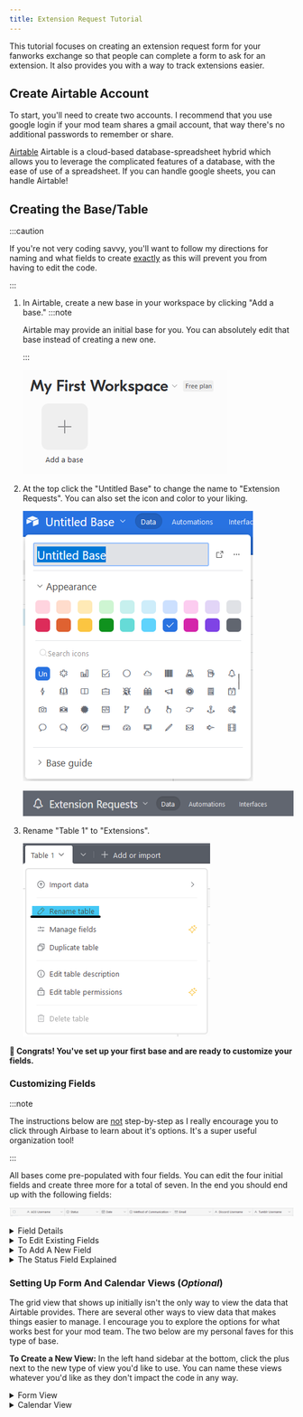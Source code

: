 ```yaml
---
title: Extension Request Tutorial
---
```


This tutorial focuses on creating an extension request form for your fanworks
exchange so that people can complete a form to ask for an extension. It also
provides you with a way to track extensions easier.

## Create Airtable Account

To start, you'll need to create two accounts. I recommend that you use google
login if your mod team shares a gmail account, that way there's no additional
passwords to remember or share.

[Airtable](https://airtable.com/) Airtable is a cloud-based database-spreadsheet
hybrid which allows you to leverage the complicated features of a database, with
the ease of use of a spreadsheet. If you can handle google sheets, you can
handle Airtable!

## Creating the Base/Table

:::caution

If you're not very coding savvy, you'll want to follow my directions for naming
and what fields to create <u>exactly</u> as this will prevent you from having to
edit the code.

:::

1. In Airtable, create a new base in your workspace by clicking "Add a base."
   :::note

   Airtable may provide an initial base for you. You can absolutely edit that
   base instead of creating a new one.

   :::

   ![](../../../../assets/img/extensions/workspace.png)

2. At the top click the "Untitled Base" to change the name to "Extension
   Requests". You can also set the icon and color to your liking.

   ![](../../../../assets/img/extensions/basecustomization.png)

   ![](../../../../assets/img/extensions/basename.png)

3. Rename "Table 1" to "Extensions".

   ![](../../../../assets/img/extensions/tablename.png)

**🎉 Congrats! You've set up your first base and are ready to customize your
fields.**

### Customizing Fields

:::note

The instructions below are <u>not</u> step-by-step as I really encourage you to
click through Airbase to learn about it's options. It's a super useful
organization tool!

:::

All bases come pre-populated with four fields. You can edit the four initial
fields and create three more for a total of seven. In the end you should end up
with the following fields:

![](../../../../assets/img/extensions/fields.png)

<details><summary>Field Details</summary>

| Field Name              | Field Type    | Options                                                       | Notes                                                                                                                       |
| ----------------------- | ------------- | ------------------------------------------------------------- | --------------------------------------------------------------------------------------------------------------------------- |
| AO3 Username            | Short Text    |                                                               |                                                                                                                             |
| Status                  | Single Select | Approved<br />Fulfilled<br />Waiting for Update<br />Past Due | Re-use the initial status field by dragging it to the correct position, then update the options.                            |
| Date                    | Date          |                                                               |                                                                                                                             |
| Method of Communication | Single Select | Email<br />Discord<br />Twitter                               | Set-up with options you have for communication. This is so people can select how they want you to send them their approval. |
| Email                   | Email         |                                                               |                                                                                                                             |
| Discord Username        | Short Text    |                                                               |                                                                                                                             |
| Twitter Username        | Short Text    |                                                               |                                                                                                                             |

:::note

If you don't use Tumblr or Discord for communications you can delete these
fields. There are instructions for removing these fields from the code. If
you're feeling super confident or are code savvy, you can change these to other
forms of communication, i.e. Twitter username, Dreamwidth username, etc.

:::

</details>

<details><summary>To Edit Existing Fields</summary>

1. Click on the down caret and select "Edit field".

   ![](../../../../assets/img/extensions/editfield.png)

2. Update the name, select a new field type, or change options, as needed.

   ![](../../../../assets/img/extensions/fieldsettings.png)

</details>

<details><summary>To Add A New Field</summary>

1. Click the large plus at the end of the existing fields.

   ![](../../../../assets/img/extensions/addfield.png)

2. Add the Field Name, select the type, and complete any options that appear.

</details>

<details><summary>The Status Field Explained</summary>

The status field exists for the mod team to keep track of what the progress is
on the extension. As requests come in, they are not assigned a status.

As you review, update, and contact participants, you will be changing this
field.

- _Approved_ - You've reviewed the request and let the participant know they're
  good to go.
- _Fulfilled_ - They posted their work. No follow-ups are needed.
- _Waiting for Update_ - You've hit the initial deadline and haven't heard from
  them. You've sent a check-in. I leave this status for up to 24 hours after the
  check-in has set.
- _Past Due_ - PANIC MODE. There has been no reply to the check-in for 24 hours
  and there is no posted work. Time to consider posting for a pinch hit or
  defaulting them.

</details>

### Setting Up Form And Calendar Views (_Optional_)

The grid view that shows up initially isn't the only way to view the data that
Airtable provides. There are several other ways to view data that makes things
easier to manage. I encourage you to explore the options for what works best for
your mod team. The two below are my personal faves for this type of base.

**To Create a New View:** In the left hand sidebar at the bottom, click the plus
next to the new type of view you'd like to use. You can name these views
whatever you'd like as they don't impact the code in any way.

<details><summary>Form View</summary>

Sort of the meat of the idea, but optional nonetheless! The form allows you to
create a form that participants can complete to request an extension. I won't
walk you through a step-by-step set-up, but I will give you some hints and tips!

**Tips & Hints:**

- **Be sure to explain the form as a whole.** Feel free to use the language I
  have below as a guideline. You'll want to address how information is stored -
  I recommend not storing it past the end of the exchange and actually deleting
  all entries. This allows you to comply with various privacy laws and reuse the
  form every year.
- **DO NOT LIST THE STATUS FIELD ON YOUR FORM.** That field is for the mod team
  to keep track of that status of the extension and participants shouldn't have
  access to it.
- **Set all fields as required.** Because the email and username fields are
  conditional, they are only required if they are displayed!

![](../../../../assets/img/extensions/extensionform.png)

#### Adding Help Text

You'll notice that the date field has additional information/instructions.

To add this, click on the field in the form view and complete the "Add some help
text" section.

![](../../../../assets/img/extensions/helptext.png)

#### Making A Field Conditional

Toggle the "Show field only when conditions are met" to **on**.

Set your condition to "When Method of Communication is" and the name of the
field. For example, for the email field you'd select "When Method of
Communication is Email".

![](../../../../assets/img/extensions/conditionalfield.png)

I recommend you do this for all emails and usernames you request as someone only
needs to provide you one.

#### Other Form Options

At the bottom of the view, you'll find various options you can experiment with.
I turn **off** "Show 'Submit another response' button" and "Show a new blank
form after 5 seconds" for this form, as people should only be submitting it
once.

I also turn **on** sending an email as a back-up in case the calendar does not
sync.

In addition, I do always customize the message shown after submission. Feel free
to use my wording as a guideline.

```
Thank you for requesting an extension. The mods will review your request and get
back to you within 24 hours at the latest.

Please keep in mind that your request is not official until you hear from us!
```

#### Sharing Your Form

At the top you can get a share link for your form. This can be added to any of
your exchange information just like any other link can. This menu also allows
you to get code for an iframe embed, or to turn the form off so that it no
longer can accept responses (a good idea between exchanges).

![](../../../../assets/img/extensions/shareform.png)

</details>

<details><summary>Calendar View</summary>

The Calendar View is useful for two reasons: first, it gives you a visual of
what extensions are due on what days and their status, and second, it allows you
to get a calendar link to sync to your google or other calendar app.

Once again, I'm not doing step-by-step instructions, but providing hints for
setup!

#### Customizing Labels

For me, the most important thing here, is seeing the AO3 username on the date.
If I have to reach out to someone for an update, etc, I'll sign into the
airtable. You may want to include communication info, etc.

Click on customize labels and toggle on items you want to show and off items you
don't. You can also rearrange the order of items by clicking the six dots on the
right side of the field and dragging up or down.

:::info

Since the Calendar is being generated from the date field, there's no need to
display it!

:::

![](../../../../assets/img/extensions/calendarlabel.png)

#### Filtering By Status

Calendar view is most useful if you filter the records to only show approved and
outstanding extensions.

To do this, click "Filtered by" and choose "Status is not empty". This will make
sure that it's been at least approved. Then click "Add condition" and set the
second condition to "And Status is not Fulfilled" to exclude completed
extensions.

![](../../../../assets/img/extensions/calendarfilter.png)

#### Syncing To Your Calendar

To sync to your calendar, click "Share view" on the main toolbar, and then
select "Sync to an external calendar".

![](../../../../assets/img/extensions/calendarsync.png)

</details>
